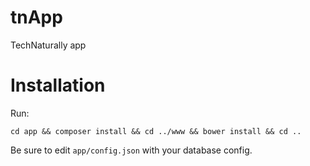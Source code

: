 # tnApp
TechNaturally app

# Installation
Run:
```
cd app && composer install && cd ../www && bower install && cd ..
```

Be sure to edit `app/config.json` with your database config.
